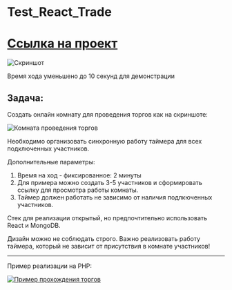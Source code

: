 # Test_React_Trade

# [Ссылка на проект](https://react-trade.vercel.app/)


![Скриншот](https://user-images.githubusercontent.com/106379372/205350403-712ce092-02ea-4324-a957-27fb605ef880.png)

Время хода уменьшено до 10 секунд для демонстрации

Задача:
-------

Создать онлайн комнату для проведения торгов как на скриншоте:

![Комната проведения торгов](https://github.com/lotus-uems/Test_Task_React/blob/main/timer.png?nocache=1)

Необходимо организовать синхронную работу таймера для всех подключенных участников.

Дополнительные параметры:
1. Время на ход - фиксированное: 2 минуты
2. Для примера можно создать 3-5 участников и сформировать ссылку для просмотра работы комнаты.
3. Таймер должен работать не зависимо от наличия подлкюченных участников.

Стек для реализации открытый, но предпочтительно использовать React и MongoDB.

Дизайн можно не соблюдать строго. Важно реализовать работу таймера, который не зависит от присутствия в комнате участников!



-------------

Пример реализации на PHP:

[![Пример прохождения торгов](https://github.com/lotus-uems/Test_React_Trade/blob/main/lotus-trade-video.png)](https://www.youtube.com/watch?v=YLVSHvq5g6k "Пример прохождения торгов")
